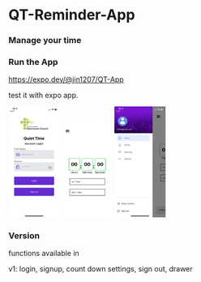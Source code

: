 # QT-Reminder-App

### Manage your time 

### Run the App

https://expo.dev/@jin1207/QT-App

test it with expo app.

<div>
  <img src="assets/login1.png" width=20% height=10%>
  <img src="assets/s1.jpg" width=20% height=20%>
  <img src="assets/s2.png" width=20% height=20%>
</div>
 


### Version
functions available in

v1: login, signup, count down settings, sign out, drawer 
